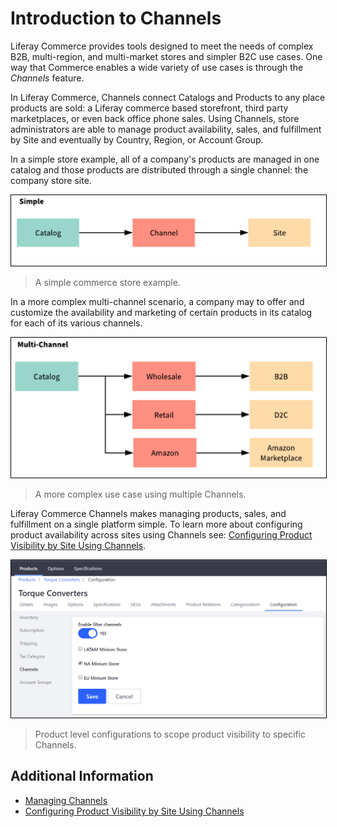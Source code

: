 # Introduction to Channels

Liferay Commerce provides tools designed to meet the needs of complex B2B, multi-region, and multi-market stores and simpler B2C use cases. One way that Commerce enables a wide variety of use cases is through the _Channels_ feature.

In Liferay Commerce, Channels connect Catalogs and Products to any place products are sold: a Liferay commerce based storefront, third party marketplaces, or even back office phone sales. Using Channels, store administrators are able to manage product availability, sales, and fulfillment by Site and eventually by Country, Region, or Account Group.

In a simple store example, all of a company's products are managed in one catalog and those products are distributed through a single channel: the company store site.

<img src="./images/01.png" width="700px" style="border: #000000 1px solid;">

>A simple commerce store example.

In a more complex multi-channel scenario, a company may to offer and customize the availability and marketing of certain products in its catalog for each of its various channels.

<img src="./images/02.png" width="700px" style="border: #000000 1px solid;">

>A more complex use case using multiple Channels.

Liferay Commerce Channels makes managing products, sales, and fulfillment on a single platform simple. To learn more about configuring product availability across sites using Channels see: [Configuring Product Visibility by Site Using Channels](./configuring-product-visibility-by-site-using-channels/README.md).

<img src="./images/03.png" width="700px" style="border: #000000 1px solid;">

>Product level configurations to scope product visibility to specific Channels.

## Additional Information

* [Managing Channels](../managing-channels/README.md)
* [Configuring Product Visibility by Site Using Channels](../configuring-product-visibility-by-site-using-channels/README.md)
